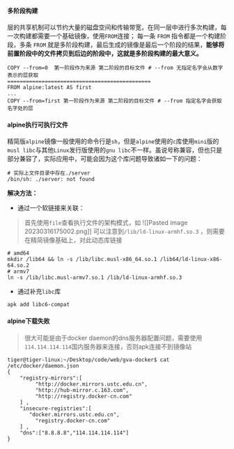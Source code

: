 #### 多阶段构建

层的共享机制可以节约大量的磁盘空间和传输带宽，在同一层中进行多次构建，每一次构建都需要一个基础镜像，使用`FROM`连接；
每一条 `FROM` 指令都是一个构建阶段，多条 `FROM` 就是多阶段构建，最后生成的镜像是最后一个阶段的结果，**能够将前置阶段中的文件拷贝到后边的阶段中，这就是多阶段构建的最大意义。**


```shell
COPY --from=0  第一阶段作为来源 第二阶段的目标文件 # --from 无指定名字会从数字表示的层获取
==============================================
FROM alpine:latest AS first
...
COPY --from=first 第一阶段作为来源 第二阶段的目标文件 # --from 指定名字会获取名字处的层
```

#### alpine执行可执行文件

精简版`alpine`镜像一般使用的命令行是`sh`，但是`alpine`使用的`c`库使用`mini`版的`musl libc`与其他`Linux`发行版使用的`gnu libc`不一样。虽说号称兼容，但也只是部分兼容了，实际应用中，可能会因为这个库问题导致诸如一下的问题：

```shell
# 实际上文件目录中存在./server
/bin/sh: ./server: not found
```

**解决方法：**
- 通过一个软链接来关联：
>  首先使用`file`查看执行文件的架构模式，如
>    ![[Pasted image 20230316175002.png]]
> 可以注意到`/lib/ld-linux-armhf.so.3` ，则需要在精简镜像基础上，对此动态库链接


```shell
# amd64
mkdir /lib64 && ln -s /lib/libc.musl-x86_64.so.1 /lib64/ld-linux-x86-64.so.2 
# armv7
ln -s /lib/libc.musl-armv7.so.1 /lib/ld-linux-armhf.so.3
```

- 通过补充`libc`库
```shell
apk add libc6-compat
```

#### alpine下载失败
> 很大可能是由于docker daemon的dns服务器配置问题，需要使用`114.114.114.114`国内服务器来连接，否则apk连接不到镜像站

```shell
tiger@tiger-linux:~/Desktop/code/web/gva-docker$ cat /etc/docker/daemon.json
{
    "registry-mirrors":[
         "http://docker.mirrors.ustc.edu.cn",
         "http://hub-mirror.c.163.com",
         "http://registry.docker-cn.com"
    ] ,
    "insecure-registries":[
       "docker.mirrors.ustc.edu.cn",
         "registry.docker-cn.com"
    ] ,
    "dns":["8.8.8.8","114.114.114.114"]
}

```
